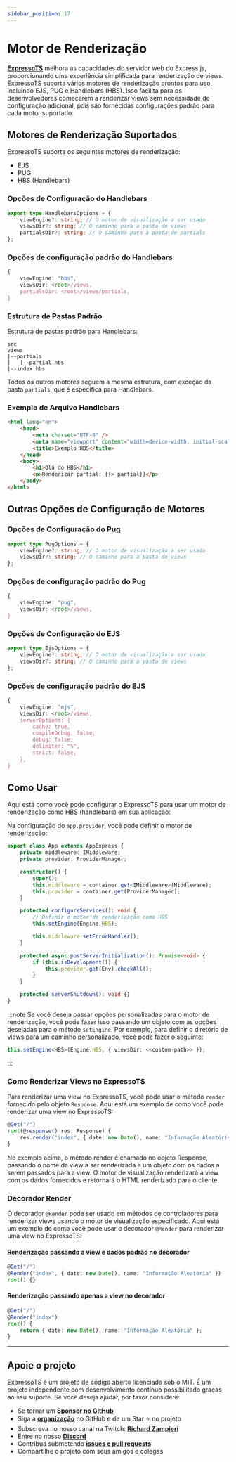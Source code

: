 ```yaml
---
sidebar_position: 17
---
```


# Motor de Renderização

**[ExpressoTS](https://expresso-ts.com/)** melhora as capacidades do servidor web do Express.js, proporcionando uma experiência simplificada para renderização de views. ExpressoTS suporta vários motores de renderização prontos para uso, incluindo EJS, PUG e Handlebars (HBS). Isso facilita para os desenvolvedores começarem a renderizar views sem necessidade de configuração adicional, pois são fornecidas configurações padrão para cada motor suportado.

## Motores de Renderização Suportados

ExpressoTS suporta os seguintes motores de renderização:

-   EJS
-   PUG
-   HBS (Handlebars)

### Opções de Configuração do Handlebars

```typescript
export type HandlebarsOptions = {
    viewEngine?: string; // O motor de visualização a ser usado
    viewsDir?: string; // O caminho para a pasta de views
    partialsDir?: string; // O caminho para a pasta de partials
};
```

### Opções de configuração padrão do Handlebars

```typescript
{
    viewEngine: "hbs",
    viewsDir: <root>/views,
    partialsDir: <root>/views/partials,
}
```

### Estrutura de Pastas Padrão

Estrutura de pastas padrão para Handlebars:

```tree
src
views
|--partials
|   |--partial.hbs
|--index.hbs
```

Todos os outros motores seguem a mesma estrutura, com exceção da pasta `partials`, que é específica para Handlebars.

### Exemplo de Arquivo Handlebars

```html
<html lang="en">
    <head>
        <meta charset="UTF-8" />
        <meta name="viewport" content="width=device-width, initial-scale=1.0" />
        <title>Exemplo HBS</title>
    </head>
    <body>
        <h1>Olá do HBS</h1>
        <p>Renderizar partial: {{> partial}}</p>
    </body>
</html>
```

## Outras Opções de Configuração de Motores

### Opções de Configuração do Pug

```typescript
export type PugOptions = {
    viewEngine?: string; // O motor de visualização a ser usado
    viewsDir?: string; // O caminho para a pasta de views
};
```

### Opções de configuração padrão do Pug

```typescript
{
    viewEngine: "pug",
    viewsDir: <root>/views,
}
```

### Opções de Configuração do EJS

```typescript
export type EjsOptions = {
    viewEngine?: string; // O motor de visualização a ser usado
    viewsDir?: string; // O caminho para a pasta de views
};
```

### Opções de configuração padrão do EJS

```typescript
{
    viewEngine: "ejs",
    viewsDir: <root>/views,
    serverOptions: {
        cache: true,
        compileDebug: false,
        debug: false,
        delimiter: "%",
        strict: false,
    },
}
```

## Como Usar

Aqui está como você pode configurar o ExpressoTS para usar um motor de renderização como HBS (handlebars) em sua aplicação:

Na configuração do `app.provider`, você pode definir o motor de renderização:

```typescript
export class App extends AppExpress {
    private middleware: IMiddleware;
    private provider: ProviderManager;

    constructor() {
        super();
        this.middleware = container.get<IMiddleware>(Middleware);
        this.provider = container.get(ProviderManager);
    }

    protected configureServices(): void {
        // Definir o motor de renderização como HBS
        this.setEngine(Engine.HBS);

        this.middleware.setErrorHandler();
    }

    protected async postServerInitialization(): Promise<void> {
        if (this.isDevelopment()) {
            this.provider.get(Env).checkAll();
        }
    }

    protected serverShutdown(): void {}
}
```

:::note
Se você deseja passar opções personalizadas para o motor de renderização, você pode fazer isso passando um objeto com as opções desejadas para o método `setEngine`. Por exemplo, para definir o diretório de views para um caminho personalizado, você pode fazer o seguinte:

```typescript
this.setEngine<HBS>(Engine.HBS, { viewsDir: <<custom-path>> });
```

:::

### Como Renderizar Views no ExpressoTS

Para renderizar uma view no ExpressoTS, você pode usar o método `render` fornecido pelo objeto `Response`. Aqui está um exemplo de como você pode renderizar uma view no ExpressoTS:

```typescript
@Get("/")
root(@response() res: Response) {
    res.render("index", { date: new Date(), name: "Informação Aleatória" });
}
```

No exemplo acima, o método render é chamado no objeto Response, passando o nome da view a ser renderizada e um objeto com os dados a serem passados para a view. O motor de visualização renderizará a view com os dados fornecidos e retornará o HTML renderizado para o cliente.

### Decorador Render

O decorador `@Render` pode ser usado em métodos de controladores para renderizar views usando o motor de visualização especificado. Aqui está um exemplo de como você pode usar o decorador `@Render` para renderizar uma view no ExpressoTS:

#### Renderização passando a view e dados padrão no decorador

```typescript
@Get("/")
@Render("index", { date: new Date(), name: "Informação Aleatória" })
root() {}
```

#### Renderização passando apenas a view no decorador

```typescript
@Get("/")
@Render("index")
root() {
    return { date: new Date(), name: "Informação Aleatória" };
}
```

---

## Apoie o projeto

ExpressoTS é um projeto de código aberto licenciado sob o MIT. É um projeto independente com desenvolvimento contínuo possibilitado graças ao seu suporte. Se você deseja ajudar, por favor considere:

-   Se tornar um **[Sponsor no GitHub](https://github.com/sponsors/expressots)**
-   Siga a **[organização](https://github.com/expressots)** no GitHub e de um Star ⭐ no projeto
-   Subscreva no nosso canal na Twitch: **[Richard Zampieri](https://www.twitch.tv/richardzampieri)**
-   Entre no nosso **[Discord](https://discord.com/invite/PyPJfGK)**
-   Contribua submetendo **[issues e pull requests](https://github.com/expressots/expressots/issues/new/choose)**
-   Compartilhe o projeto com seus amigos e colegas
